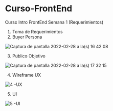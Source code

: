 # Curso-FrontEnd
Curso Intro FrontEnd Semana 1 (Requerimientos)

1. Toma de Requerimientos
2. Buyer Persona

![Captura de pantalla 2022-02-28 a la(s) 16 42 08](https://user-images.githubusercontent.com/37346944/156076616-67c2f324-f554-4f2c-89e6-a30bdf01a425.png)

3. Publico Objetivo

![Captura de pantalla 2022-02-28 a la(s) 17 32 15](https://user-images.githubusercontent.com/37346944/156076595-a482884a-ffdc-4dc4-9cab-c9a81f63b8fe.png)


4. Wireframe UX

![4 -UX](https://user-images.githubusercontent.com/37346944/156086728-1b58a0bc-d3fb-4be8-a014-b13e9cc8dc6c.png)


5. UI

![5 -UI](https://user-images.githubusercontent.com/37346944/156089813-d88dbe63-8bf8-4675-823f-7250ee80ca30.png)

